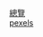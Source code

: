 [總覽](https://www.mydesy.com/stock-photos?fbclid=IwAR1bp47vdyH-FABTQo1R2tQag51JB06WLvP2yczt8srCJbsk1HNA1ogcYiI)
\
[pexels](https://www.pexels.com/zh-tw/)
